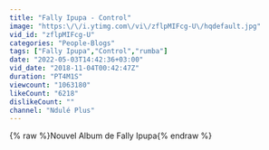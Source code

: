 ```yaml
---
title: "Fally Ipupa - Control"
image: "https:\/\/i.ytimg.com\/vi\/zflpMIFcg-U\/hqdefault.jpg"
vid_id: "zflpMIFcg-U"
categories: "People-Blogs"
tags: ["Fally Ipupa","Control","rumba"]
date: "2022-05-03T14:42:36+03:00"
vid_date: "2018-11-04T00:42:47Z"
duration: "PT4M1S"
viewcount: "1063180"
likeCount: "6218"
dislikeCount: ""
channel: "Ndulé Plus"
---
```

{% raw %}Nouvel Album de Fally Ipupa{% endraw %}
